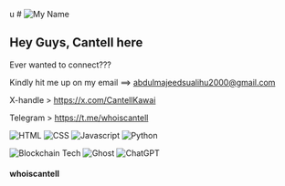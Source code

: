 u  # ![My Name](https://img.shields.io/badge/Cantell-Kawai-blue) 

 ## Hey Guys, Cantell here
  Ever wanted to connect???
  
  Kindly hit me up on my email ==> abdulmajeedsualihu2000@gmail.com
  
  X-handle > https://x.com/CantellKawai

  Telegram > https://t.me/whoiscantell

![HTML](https://cdn-icons-png.flaticon.com/128/174/174854.png)
![CSS](https://cdn-icons-png.flaticon.com/128/732/732190.png)
![Javascript](https://cdn-icons-png.flaticon.com/128/5968/5968292.png)
![Python](https://cdn-icons-png.flaticon.com/128/5968/5968350.png)
  
![Blockchain Tech](https://img.shields.io/badge/Blockchain.com-121D33?logo=blockchaindotcom&logoColor=fff&style=for-the-badge) ![Ghost](https://img.shields.io/badge/Ghost-000?style=for-the-badge&logo=ghost&logoColor=yellow) ![ChatGPT](https://img.shields.io/badge/ChatGPT-74aa9c?style=for-the-badge&logo=openai&logoColor=white)


#### whoiscantell
